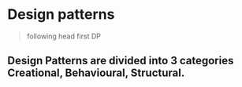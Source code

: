 # Design patterns

> following head first DP

## Design Patterns are divided into 3  categories Creational, Behavioural, Structural.